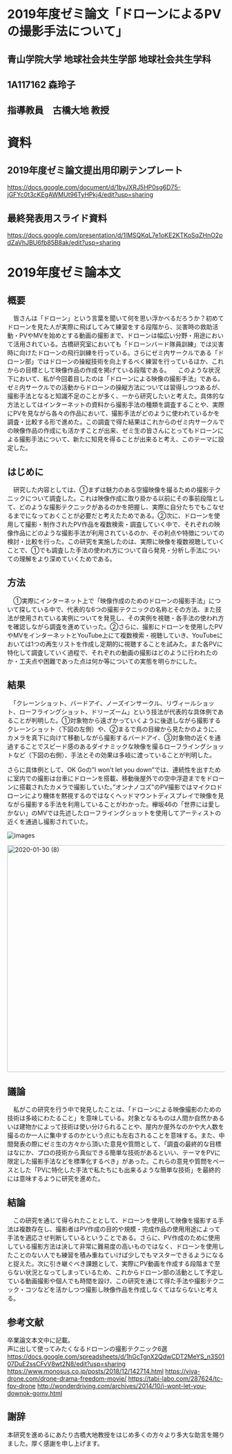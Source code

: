 # 2019年度ゼミ論文「ドローンによるPVの撮影手法について」  
## 青山学院大学 地球社会共生学部 地球社会共生学科  
## 1A117162 森玲子  
## 指導教員　古橋大地 教授  

# 資料  
## 2019年度ゼミ論文提出用印刷テンプレート   

https://docs.google.com/document/d/1byJXRJ5HP0sg6D75-jGFYc0t3cKEgAWMUt96TyHPkj4/edit?usp=sharing   
## 最終発表用スライド資料  

https://docs.google.com/presentation/d/1lMSQKqL7e1oKE2KTKoSqZHnO2pdZaVhJBU6fb85B8ak/edit?usp=sharing  
# 2019年度ゼミ論本文  

## 概要  

　皆さんは「ドローン」という言葉を聞いて何を思い浮かべるだろうか？初めてドローンを見た人が実際に飛ばしてみて練習をする段階から、災害時の救助活動・PVやMVを始めとする動画の撮影まで、ドローンは幅広い分野・用途において活用されている。古橋研究室においても「ドローンバード隊員訓練」では災害時に向けたドローンの飛行訓練を行っている。さらにゼミ内サークルである「ドローン部」ではドローンの操縦技術を向上するべく練習を行っているほか、これからの目標として映像作品の作成を掲げている段階である。
　このような状況下において、私が今回着目したのは「ドローンによる映像の撮影手法」である。ゼミ内サークルでの活動からドローンの操縦方法については習得しつつあるが、撮影手法となると知識不足のことが多く、一から研究したいと考えた。具体的な方法としてはインターネットの資料から撮影手法の種類を調査することや、実際にPVを見ながら各々の作品において、撮影手法がどのように使われているかを調査・比較する形で進めた。この調査で得た結果はこれからのゼミ内サークルでの映像作品の作成にも活かすことが出来、ゼミ生の皆さんにとってもドローンによる撮影手法について、新たに知見を得ることが出来ると考え、このテーマに設定した。  
## はじめに  

　研究した内容としては、①まずは魅力のある空撮映像を撮るための撮影テクニックについて調査した。これは映像作成に取り掛かる以前にその事前段階として、どのような撮影テクニックがあるのかを把握し、実際に自分たちでもこなせるまでになっておくことが必要だと考えたためである。②次に、ドローンを使用して撮影・制作されたPV作品を複数検索・調査していく中で、それぞれの映像作品にどのような撮影手法が利用されているのか、その利点や特徴についての検討・比較を行った。この研究を実施したのは、実際に映像を複数視聴していくことで、①でも調査した手法の使われ方について自ら発見・分析し手法についての理解をより深めていくためである。  
 
## 方法  

　①実際にインターネット上で「映像作成のためのドローンの撮影手法」について探している中で、代表的な6つの撮影テクニックの名称とその方法、また技法が使用されている実例についてを発見し、その実例を視聴・各手法の使われ方を確認しながら調査を進めていった。②さらに、撮影にドローンを使用したPVやMVをインターネットとYouTube上にて複数検索・視聴していき、YouTubeにおいては1つの再生リストを作成し定期的に視聴することを試みた。また各PVに特化して調査していく過程で、それぞれの動画の撮影はどのように行われたのか・工夫点や困難であった点は何か等についての実態を明らかにした。    
 
 ## 結果  
 
　「クレーンショット、バードアイ、ノーズインサークル、リヴィールショット、ローフライングショット、ドリーズーム」という技法が代表的な具体例であることが判明した。①対象物から遠ざかっていくように後退しながら撮影するクレーンショット（下図の左側）や、②まるで鳥の目線から見たかのように、カメラを真下に向けて移動しながら撮影するバードアイ、③対象物の近くを通過することでスピード感のあるダイナミックな映像を撮るローフライングショットなど（下図の右側）、手法とその効果は多岐に渡っていることが判明した。  

 さらに具体例として、OK Goの”I won't let you down”では、連続性を出すために室内での撮影は台車にドローンを搭載、移動後屋外での空中浮遊までをドローンに搭載されたカメラで撮影していた。”オンナノコズ”のPV撮影ではマイクロドローンにより機体を黙視するのではなくヘッドマウントディスプレイで映像を見ながら撮影する手法を利用していることがわかった。欅坂46の「世界には愛しかない」のMVでは先述したローフライングショットを使用してアーティストの近くを通過し撮影されていた。    

 ![images](https://user-images.githubusercontent.com/30142882/73445328-cad36700-439d-11ea-8e64-53180aaa100f.jpeg)

<img width="525" alt="2020-01-30 (8)" src="https://user-images.githubusercontent.com/30142882/73445505-2bfb3a80-439e-11ea-903e-d217c47684b6.png">
 
 ## 議論  
 　私がこの研究を行う中で発見したことは、「ドローンによる映像撮影のための技術は多岐にわたること」を意味している。対象となるものは人間か自然かあるいは建物かによって技術は使い分けられることや、屋内か屋外なのかや大人数を撮るのか一人に集中するのかという点にも左右されることを意味する。また、中間発表の際にゼミ生の方々から頂いた意見や質問として、「調査の最終的な目標はなにか、プロの技術から真似できる簡単な技術があるといい、テーマをPVに限定した撮影手法などを標準化するべき」があった。これらの意見や質問をベースとした「PVに特化した手法で私たちにも出来るような簡単な技術」を最終的には意味するように研究を進めた。    
 
 ## 結論  
 
　この研究を通じて得られたこととして、ドローンを使用して映像を撮影する手法は複数存在し、撮影者はPV作成の目的や規模・完成作品の使用用途によって手法を適応させ判断しているということである。さらに、PV作成のために使用している撮影方法は決して非常に難易度の高いものではなく、ドローンを使用したことのない人でも練習を積み重ねていけば少しでもマスターできるようになると捉えた。次に引き継ぐべき課題として、実際にPV動画を作成する段階まで至らない状況となってしまっているため、これからドローン部の活動として予定している動画撮影や個人でも時間を設け、この研究を通じて得た手法や撮影テクニック・コツなどを活かしつつ撮影し映像作品を作成しなくてはならないと考える。

 ## 参考文献  
 
 卒業論文本文中に記載。  
 声に出して使ってみたくなるドローンの撮影テクニック6選<https://docs.google.com/spreadsheets/d/1hGcTgnX2QdwCDT2MeYS_n3S0107DuE2ssCFvV8wt2N8/edit?usp=sharing>
 <https://www.monosus.co.jp/posts/2018/12/142714.html>
 <https://viva-drone.com/drone-drama-freedom-movie/>
 <https://tabi-labo.com/287624/tc-fpv-drone>
 <http://wonderdriving.com/archives/2014/10/i-wont-let-you-downok-gomv.html>
 
 ## 謝辞  
 
 本研究を進めるにあたり古橋大地教授をはじめ多くの方々より多大な助言を賜りました。厚く感謝を申し上げます。  
